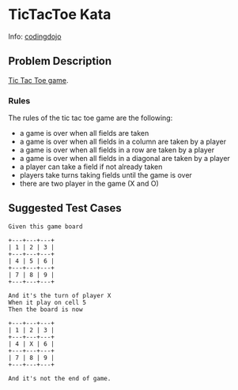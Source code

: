 # TicTacToe Kata

Info: [codingdojo](https://codingdojo.org/kata/tic-tac-toe/)

## Problem Description

[Tic Tac Toe game](https://en.wikipedia.org/wiki/Tic-tac-toe).

### Rules

The rules of the tic tac toe game are the following:

* a game is over when all fields are taken
* a game is over when all fields in a column are taken by a player
* a game is over when all fields in a row are taken by a player
* a game is over when all fields in a diagonal are taken by a player
* a player can take a field if not already taken
* players take turns taking fields until the game is over
* there are two player in the game (X and O)

## Suggested Test Cases

```
Given this game board

+---+---+---+
| 1 | 2 | 3 |
+---+---+---+
| 4 | 5 | 6 |
+---+---+---+
| 7 | 8 | 9 |
+---+---+---+

And it's the turn of player X
When it play on cell 5
Then the board is now 

+---+---+---+
| 1 | 2 | 3 |
+---+---+---+
| 4 | X | 6 |
+---+---+---+
| 7 | 8 | 9 |
+---+---+---+

And it's not the end of game.

```
